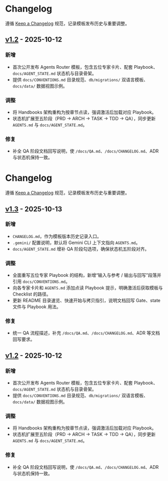 # Changelog

遵循 [Keep a Changelog](https://keepachangelog.com/zh-CN/1.1.0/) 规范，记录模板发布历史与重要调整。

## [v1.2] - 2025-10-12
### 新增
- 首次公开发布 Agents Router 模板，包含五位专家卡片、配套 Playbook、`docs/AGENT_STATE.md` 状态机与目录骨架。
- 提供 `docs/CONVENTIONS.md` 目录规范、`db/migrations/` 双语言模板、`docs/data/` 数据视图示例。

### 调整
- 将 Handbooks 架构重构为按章节点读，强调激活后加载对应 Playbook。
- 状态机扩展至五阶段（PRD → ARCH → TASK → TDD → QA），同步更新 `AGENTS.md` 与 `docs/AGENT_STATE.md`。

### 修复
- 补全 QA 阶段文档回写说明，使 `/docs/QA.md`、`/docs/CHANGELOG.md`、ADR 与状态机保持一致。

# Changelog

遵循 [Keep a Changelog](https://keepachangelog.com/zh-CN/1.1.0/) 规范，记录模板发布历史与重要调整。

## [v1.3] - 2025-10-13
### 新增
- `CHANGELOG.md`，作为模板版本历史记录入口。
- `.gemini/` 配置说明，默认将 Gemini CLI 上下文指向 `AGENTS.md`。
- `docs/AGENT_STATE.md` 增补 QA 阶段勾选项，确保状态机五阶段对齐。

### 调整
- 全面重写五位专家 Playbook 的结构，新增“输入与参考 / 输出与回写”段落并引用 `docs/CONVENTIONS.md`。
- 向各专家卡片和 `AGENTS.md` 添加点读 Playbook 提示，明确激活后获取模板与 Checklist 的路径。
- 更新 README 目录速览、快速开始与拷贝指引，说明文档回写 Gate、state 文件与 Playbook 用法。

### 修复
- 统一 QA 流程描述，补充 `/docs/QA.md`、`/docs/CHANGELOG.md`、ADR 等文档回写要求。

## [v1.2] - 2025-10-12
### 新增
- 首次公开发布 Agents Router 模板，包含五位专家卡片、配套 Playbook、`docs/AGENT_STATE.md` 状态机与目录骨架。
- 提供 `docs/CONVENTIONS.md` 目录规范、`db/migrations/` 双语言模板、`docs/data/` 数据视图示例。

### 调整
- 将 Handbooks 架构重构为按章节点读，强调激活后加载对应 Playbook。
- 状态机扩展至五阶段（PRD → ARCH → TASK → TDD → QA），同步更新 `AGENTS.md` 与 `docs/AGENT_STATE.md`。

### 修复
- 补全 QA 阶段文档回写说明，使 `/docs/QA.md`、`/docs/CHANGELOG.md`、ADR 与状态机保持一致。

[v1.3]: https://example.com/releases/v1.3
[v1.2]: https://example.com/releases/v1.2
